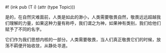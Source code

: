 #! (ink pub (T i) (attr (type Topic)))

是的，在自然灾难面前，人类是如此的渺小，人类需要敬畏自然，敬畏远远超越我们理解的力量，如果这种力量有称呼，我们谓之为神，如果神有类别，我们给他们赋予了不同的名字。

它们作为我们思想内核的一部分。人类需要敬畏，当人们真正敬畏它们的时候，放荡不羁便开始收敛，从静处寻道。